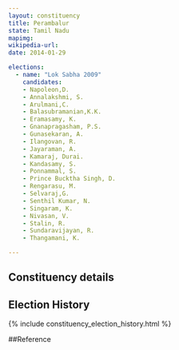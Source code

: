 ```yaml
---
layout: constituency
title: Perambalur
state: Tamil Nadu
mapimg: 
wikipedia-url: 
date: 2014-01-29

elections: 
  - name: "Lok Sabha 2009"
    candidates: 
    - Napoleon,D. 
    - Annalakshmi, S. 
    - Arulmani,C. 
    - Balasubramanian,K.K. 
    - Eramasamy, K. 
    - Gnanapragasham, P.S. 
    - Gunasekaran, A. 
    - Ilangovan, R. 
    - Jayaraman, A. 
    - Kamaraj, Durai. 
    - Kandasamy, S. 
    - Ponnammal, S. 
    - Prince Bucktha Singh, D. 
    - Rengarasu, M. 
    - Selvaraj,G. 
    - Senthil Kumar, N. 
    - Singaram, K. 
    - Nivasan, V. 
    - Stalin, R. 
    - Sundaravijayan, R. 
    - Thangamani, K. 

---
```

## Constituency details


## Election History
{% include constituency_election_history.html %}

##Reference
